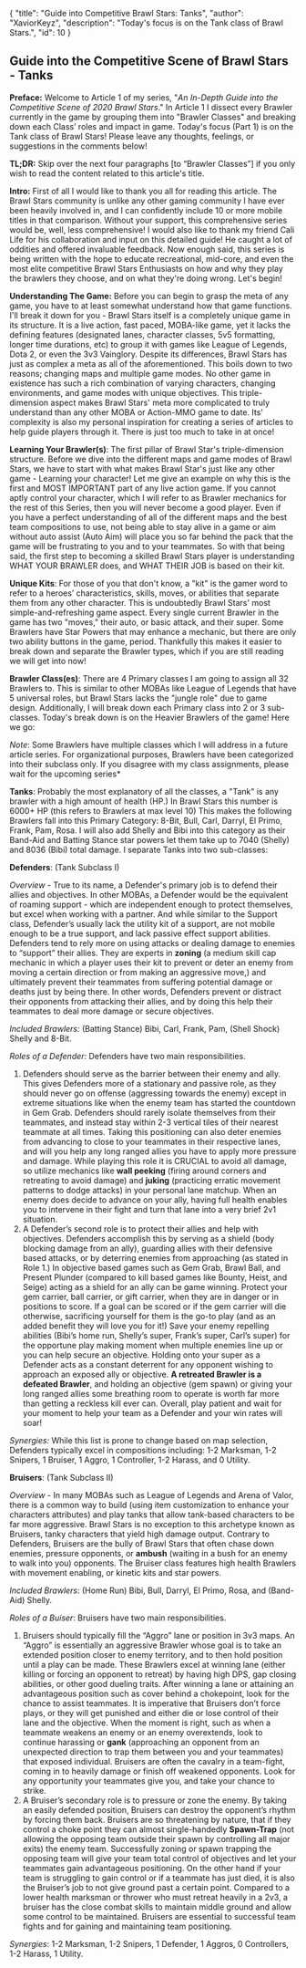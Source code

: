 { "title": "Guide into Competitive Brawl Stars: Tanks", "author": "XaviorKeyz", "description": "Today's focus is on the Tank class of Brawl Stars.", "id": 10 }

Guide into the Competitive Scene of Brawl Stars - Tanks
---

**Preface:** Welcome to Article 1 of my series, "*An In-Depth Guide into the Competitive Scene of 2020 Brawl Stars*." In Article 1 I dissect every Brawler currently in the game by grouping them into "Brawler Classes" and breaking down each Class’ roles and impact in game. Today's focus (Part 1) is on the Tank class of Brawl Stars! Please leave any thoughts, feelings, or suggestions in the comments below!

**TL;DR:** Skip over the next four paragraphs \[to “Brawler Classes”\] if you only wish to read the content related to this article's title.

**Intro:** First of all I would like to thank you all for reading this article. The Brawl Stars community is unlike any other gaming community I have ever been heavily involved in, and I can confidently include 10 or more mobile titles in that comparison. Without your support, this comprehensive series would be, well, less comprehensive! I would also like to thank my friend Cali Life for his collaboration and input on this detailed guide! He caught a lot of oddities and offered invaluable feedback. Now enough said, this series is being written with the hope to educate recreational, mid-core, and even the most elite competitive Brawl Stars Enthusiasts on how and why they play the brawlers they choose, and on what they're doing wrong. Let's begin!

**Understanding The Game:** Before you can begin to grasp the meta of any game, you have to at least somewhat understand how that game functions. I'll break it down for you - Brawl Stars itself is a completely unique game in its structure. It is a live action, fast paced, MOBA-like game, yet it lacks the defining features (designated lanes, character classes, 5v5 formatting, longer time durations, etc) to group it with games like League of Legends, Dota 2, or even the 3v3 Vainglory. Despite its differences, Brawl Stars has just as complex a meta as all of the aforementioned. This boils down to two reasons; changing maps and multiple game modes. No other game in existence has such a rich combination of varying characters, changing environments, and game modes with unique objectives. This triple-dimension aspect makes Brawl Stars' meta more complicated to truly understand than any other MOBA or Action-MMO game to date. Its' complexity is also my personal inspiration for creating a series of articles to help guide players through it. There is just too much to take in at once!

**Learning Your Brawler(s)**: The first pillar of Brawl Star's triple-dimension structure. Before we dive into the different maps and game modes of Brawl Stars, we have to start with what makes Brawl Star's just like any other game - Learning your character! Let me give an example on why this is the first and MOST IMPORTANT part of any live action game. If you cannot aptly control your character, which I will refer to as Brawler mechanics for the rest of this Series, then you will never become a good player. Even if you have a perfect understanding of all of the different maps and the best team compositions to use, not being able to stay alive in a game or aim without auto assist (Auto Aim) will place you so far behind the pack that the game will be frustrating to you and to your teammates. So with that being said, the first step to becoming a skilled Brawl Stars player is understanding WHAT YOUR BRAWLER does, and WHAT THEIR JOB is based on their kit.

**Unique Kits**: For those of you that don't know, a "kit" is the gamer word to refer to a heroes’ characteristics, skills, moves, or abilities that separate them from any other character. This is undoubtedly Brawl Stars' most simple-and-refreshing game aspect. Every single current Brawler in the game has two "moves," their auto, or basic attack, and their super. Some Brawlers have Star Powers that may enhance a mechanic, but there are only two ability buttons in the game, period. Thankfully this makes it easier to break down and separate the Brawler types, which if you are still reading we will get into now!

**Brawler Class(es)**: There are 4 Primary classes I am going to assign all 32 Brawlers to. This is similar to other MOBAs like League of Legends that have 5 universal roles, but Brawl Stars lacks the "jungle role" due to game design. Additionally, I will break down each Primary class into 2 or 3 sub-classes. Today's break down is on the Heavier Brawlers of the game! Here we go:

*Note*: Some Brawlers have multiple classes which I will address in a future article series. For organizational purposes, Brawlers have been categorized into their subclass only. If you disagree with my class assignments, please wait for the upcoming series\*

**Tanks**: Probably the most explanatory of all the classes, a "Tank" is any brawler with a high amount of health (HP.) In Brawl Stars this number is 6000+ HP (this refers to Brawlers at max level 10) This makes the following Brawlers fall into this Primary Category: 8-Bit, Bull, Carl, Darryl, El Primo, Frank, Pam, Rosa. I will also add Shelly and Bibi into this category as their Band-Aid and Batting Stance star powers let them take up to 7040 (Shelly) and 8036 (Bibi) total damage. I separate Tanks into two sub-classes:

**Defenders**: (Tank Subclass I)

*Overview* \- True to its name, a Defender's primary job is to defend their allies and objectives. In other MOBAs, a Defender would be the equivalent of roaming support - which are independent enough to protect themselves, but excel when working with a partner. And while similar to the Support class, Defender’s usually lack the utility kit of a support, are not mobile enough to be a true support, and lack passive effect support abilities. Defenders tend to rely more on using attacks or dealing damage to enemies to “support” their allies. They are experts in **zoning** (a medium skill cap mechanic in which a player uses their kit to prevent or deter an enemy from moving a certain direction or from making an aggressive move,) and ultimately prevent their teammates from suffering potential damage or deaths just by being there. In other words, Defenders prevent or distract their opponents from attacking their allies, and by doing this help their teammates to deal more damage or secure objectives.

*Included Brawlers:* (Batting Stance) Bibi, Carl, Frank, Pam, (Shell Shock) Shelly and 8-Bit.

*Roles of a Defender:* Defenders have two main responsibilities.

1. Defenders should serve as the barrier between their enemy and ally.  This gives Defenders more of a stationary and passive role, as they should never go on offense (aggressing towards the enemy) except in extreme situations like when the enemy team has started the countdown in Gem Grab. Defenders should rarely isolate themselves from their teammates, and instead stay within 2-3 vertical tiles of their nearest teammate at all times. Taking this positioning can also deter enemies from advancing to close to your teammates in their respective lanes, and will you help any long ranged allies you have to apply more pressure and damage. While playing this role it is CRUCIAL to avoid all damage, so utilize mechanics like **wall peeking** (firing around corners and retreating to avoid damage) and **juking** (practicing erratic movement patterns to dodge attacks) in your personal lane matchup. When an enemy does decide to advance on your ally, having full health enables you to intervene in their fight and turn that lane into a very brief 2v1 situation.
2. A Defender’s second role is to protect their allies and help with objectives. Defenders accomplish this by serving as a shield (body blocking damage from an ally), guarding allies with their defensive based attacks, or by deterring enemies from approaching (as stated in Role 1.) In objective based games such as Gem Grab, Brawl Ball, and Present Plunder (compared to kill based games like Bounty, Heist, and Seige) acting as a shield for an ally can be game winning. Protect your gem carrier, ball carrier, or gift carrier, when they are in danger or in positions to score. If a goal can be scored or if the gem carrier will die otherwise, sacrificing yourself for them is the go-to play (and as an added benefit they will love you for it!) Save your enemy repelling abilities (Bibi’s home run, Shelly’s super, Frank’s super, Carl’s super) for the opportune play making moment when multiple enemies line up or you can help secure an objective. Holding onto your super as a Defender acts as a constant deterrent for any opponent wishing to approach an exposed ally or objective. **A retreated Brawler is a defeated Brawler**, and holding an objective (gem spawn) or giving your long ranged allies some breathing room to operate is worth far more than getting a reckless kill ever can. Overall, play patient and wait for your moment to help your team as a Defender and your win rates will soar!

*Synergies:* While this list is prone to change based on map selection, Defenders typically excel in compositions including: 1-2 Marksman, 1-2 Snipers, 1 Bruiser, 1 Aggro, 1 Controller, 1-2 Harass, and 0 Utility.

**Bruisers**: (Tank Subclass II)

*Overview* \- In many MOBAs such as League of Legends and Arena of Valor, there is a common way to build (using item customization to enhance your characters attributes) and play tanks that allow tank-based characters to be far more aggressive. Brawl Stars is no exception to this archetype known as Bruisers, tanky characters that yield high damage output. Contrary to Defenders, Bruisers are the bully of Brawl Stars that often chase down enemies, pressure opponents, or **ambush** (waiting in a bush for an enemy to walk into you) opponents. The Bruiser class features high health Brawlers with movement enabling, or kinetic kits and star powers.

*Included Brawlers*: (Home Run) Bibi, Bull, Darryl, El Primo, Rosa, and (Band-Aid) Shelly.

*Roles of a Buiser*: Bruisers have two main responsibilities.

1. Bruisers should typically fill the “Aggro” lane or position in 3v3 maps. An “Aggro” is essentially an aggressive Brawler whose goal is to take an extended position closer to enemy territory, and to then hold position until a play can be made. These Brawlers excel at winning lane (either killing or forcing an opponent to retreat) by having high DPS, gap closing abilities, or other good dueling traits. After winning a lane or attaining an advantageous position such as cover behind a chokepoint, look for the chance to assist teammates. It is imperative that Bruisers don’t force plays, or they will get punished and either die or lose control of their lane and the objective. When the moment is right, such as when a teammate weakens an enemy or an enemy overextends, look to continue harassing or **gank** (approaching an opponent from an unexpected direction to trap them between you and your teammates) that exposed individual. Bruisers are often the cavalry in a team-fight, coming in to heavily damage or finish off weakened opponents. Look for any opportunity your teammates give you, and take your chance to strike.
2. A Bruiser’s secondary role is to pressure or zone the enemy. By taking an easily defended position, Bruisers can destroy the opponent’s rhythm by forcing them back. Bruisers are so threatening by nature, that if they control a choke point they can almost single-handedly **Spawn-Trap** (not allowing the opposing team outside their spawn by controlling all major exits) the enemy team. Successfully zoning or spawn trapping the opposing team will give your team total control of objectives and let your teammates gain advantageous positioning. On the other hand if your team is struggling to gain control or if a teammate has just died, it is also the Bruiser’s job to not give ground past a certain point. Compared to a lower health marksman or thrower who must retreat heavily in a 2v3, a bruiser has the close combat skills to maintain middle ground and allow some control to be maintained. Bruisers are essential to successful team fights and for gaining and maintaining team positioning.

*Synergies*: 1-2 Marksman, 1-2 Snipers, 1 Defender, 1 Aggros, 0 Controllers, 1-2 Harass, 1 Utility.